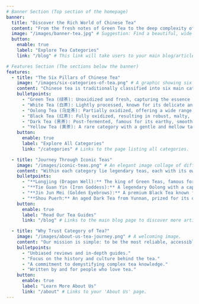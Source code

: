 ```yaml
---
# Banner Section (Top section of the homepage)
banner:
  title: "Discover the Rich World of Chinese Tea"
  content: "From the fresh notes of Green Tea to the deep complexity of Puerh, Category of Tea is your ultimate guide to the fascinating origins, categories, and culture behind every leaf."
  image: "/images/banner-tea.jpg" # Suggestion: Find a beautiful, wide photo of a tea plantation or a tea ceremony.
  button:
    enable: true
    label: "Explore Tea Categories"
    link: "/blog" # This link will take users to your main blog/article list page.

# Features Section (The sections below the banner)
features:
  - title: "The Six Pillars of Chinese Tea"
    image: "/images/six-categories-of-tea.png" # A graphic showing six different tea colors.
    content: "Chinese tea is traditionally classified into six main categories based on its processing method. Each category offers a unique spectrum of flavors, aromas, and stories."
    bulletpoints:
      - "Green Tea (绿茶): Unoxidized and fresh, capturing the essence of spring."
      - "White Tea (白茶): Lightly processed, known for its delicate and sweet notes."
      - "Oolong Tea (乌龙茶): Partially oxidized, offering a wide range of complex flavors."
      - "Black Tea (红茶): Fully oxidized, resulting in robust, malty, and sweet profiles."
      - "Dark Tea (黑茶): Post-fermented, famous for its earthy, smooth, and aged character."
      - "Yellow Tea (黄茶): A rare category with a gentle and mellow taste."
    button:
      enable: true
      label: "Explore All Categories"
      link: "/categories" # Links to the page listing all categories.

  - title: "Journey Through Iconic Teas"
    image: "/images/iconic-teas.png" # An elegant image collage of different tea leaves or cups.
    content: "Within each category lie legendary teas, each with its own unique history, terroir, and flavor profile. Let's delve into some of the most celebrated examples."
    bulletpoints:
      - "**Longjing (Dragon Well):** The king of Green Teas, famous for its nutty aroma and smooth, mellow taste."
      - "**Tie Guan Yin (Iron Goddess):** A legendary Oolong with a captivating floral fragrance and creamy texture."
      - "**Jin Jun Mei (Golden Eyebrows):** A premium Black Tea known for its sweet, honey-like flavor and beautiful golden tips."
      - "**Shou Puerh:** An aged Dark Tea from Yunnan, prized for its deep, earthy character and digestive benefits."
    button:
      enable: true
      label: "Read Our Tea Guides"
      link: "/blog" # Links to the main blog page to discover more articles.

  - title: "Why Trust Category of Tea?"
    image: "/images/about-us-tea-journey.png" # A welcoming image.
    content: "Our mission is simple: to be the most reliable, accessible, and inspiring resource for Chinese tea enthusiasts. We are dedicated to providing clear, accurate, and passion-driven content."
    bulletpoints:
      - "Unbiased reviews and in-depth guides."
      - "Focus on the history and culture behind the tea."
      - "A commitment to demystifying complex tea knowledge."
      - "Written by and for people who love tea."
    button:
      enable: true
      label: "Learn More About Us"
      link: "/about" # Links to your 'About Us' page.
---
```

